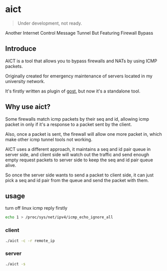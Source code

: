 # aict

> Under development, not ready.

Another Internet Control Message Tunnel But Featuring Firewall Bypass

## Introduce

AICT is a tool that allows you to bypass firewalls and NATs by using ICMP packets. 

Originally created for emergency maintenance of servers located in my university network.

It's firstly written as plugin of [gost](https://github.com/go-gost/gost), but now it's a standalone tool.

## Why use aict?

Some firewalls match icmp packets by their seq and id, allowing icmp packet in only if it's a response to a packet sent by the client.

Also, once a packet is sent, the firewall will allow one more packet in, which make other icmp tunnel tools not working.

AICT uses a different approach, it maintains a seq and id pair queue in server side, and client side will watch out the traffic and send enough empty request packets to server side to keep the seq and id pair queue alive.

So once the server side wants to send a packet to client side, it can just pick a seq and id pair from the queue and send the packet with them.

## usage

turn off linux icmp reply firstly

```bash
echo 1 > /proc/sys/net/ipv4/icmp_echo_ignore_all
```

### client
```bash
./aict -c -r remote_ip
```

### server
```bash
./aict -s
```